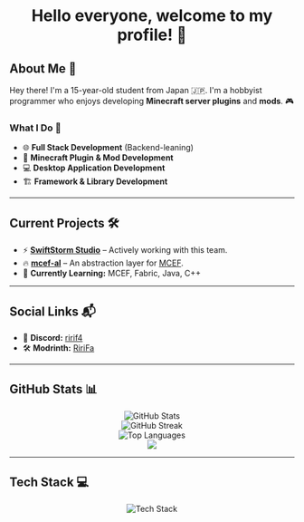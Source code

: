 <h1 align="center">Hello everyone, welcome to my profile! 👋</h1>

<h2>About Me 📘</h2>
<p>Hey there! I'm a 15-year-old student from Japan 🇯🇵. I'm a hobbyist programmer who enjoys developing <strong>Minecraft server plugins</strong> and <strong>mods</strong>. 🎮</p>

<h3>What I Do 🚀</h3>
<ul>
  <li>🌐 <strong>Full Stack Development</strong> (Backend-leaning)</li>
  <li>🧩 <strong>Minecraft Plugin & Mod Development</strong></li>
  <li>💻 <strong>Desktop Application Development</strong></li>
  <li>🏗️ <strong>Framework & Library Development</strong></li>
</ul>

---

<h2>Current Projects 🛠️</h2>
<ul>
  <li>⚡ <strong><a href="https://github.com/SwiftStorm-Studio">SwiftStorm Studio</a></strong> – Actively working with this team.</li>
  <li>🔥 <strong><a href="https://github.com/K-Lqrs/mcef-al">mcef-al</a></strong> – An abstraction layer for <a href="https://github.com/CCBlueX/mcef">MCEF</a>.</li>
  <li>🌱 <strong>Currently Learning:</strong> MCEF, Fabric, Java, C++</li>
</ul>

---

<h2>Social Links 📬</h2>
<ul>
  <li>💬 <strong>Discord:</strong> <a href="https://discordapp.com/users/959721106816770088">ririf4</a></li>
  <li>🛠️ <strong>Modrinth:</strong> <a href="https://modrinth.com/user/RiriFa">RiriFa</a></li>
</ul>

---

<h2>GitHub Stats 📊</h2>
<div align="center">
  <img src="https://github-readme-stats.vercel.app/api?username=ririf4&show_icons=true&hide_border=true&theme=radical" alt="GitHub Stats"/>
  <br/>
  <img src="https://streak-stats.demolab.com?user=ririf4&theme=radical&short_numbers=true&date_format=%5BY%20%5DM%20j" alt="GitHub Streak" />
  <br/>
  <img src="https://github-readme-stats.vercel.app/api/top-langs/?username=ririf4&layout=compact&langs_count=10&show_icons=true&hide_border=true&theme=radical" alt="Top Languages"/>
  <br/>
  <img src="https://github-readme-activity-graph.vercel.app/graph?username=ririf4&theme=radical"/>
</div>

---

<h2>Tech Stack 💻</h2>
<p align="center">
  <img src="https://skillicons.dev/icons?i=java,kotlin,cpp,ts,gradle,html,css,js,git&theme=dark" alt="Tech Stack"/>
</p>
